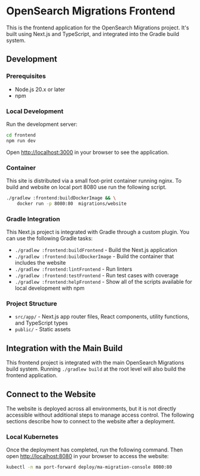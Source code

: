 # OpenSearch Migrations Frontend

This is the frontend application for the OpenSearch Migrations project. It's built using Next.js and TypeScript, and integrated into the Gradle build system.

## Development

### Prerequisites

- Node.js 20.x or later
- npm

### Local Development

Run the development server:

```bash
cd frontend
npm run dev
```

Open [http://localhost:3000](http://localhost:3000) in your browser to see the application.

### Container

This site is distributed via a small foot-print container running nginx.  To build and website on local port 8080 use run the following script.

```bash
./gradlew :frontend:buildDockerImage && \
    docker run -p 8080:80  migrations/website
```

### Gradle Integration

This Next.js project is integrated with Gradle through a custom plugin. You can use the following Gradle tasks:

- `./gradlew :frontend:buildFrontend` - Build the Next.js application
- `./gradlew :frontend:buildDockerImage` - Build the container that includes the website
- `./gradlew :frontend:lintFrontend` - Run linters
- `./gradlew :frontend:testFrontend` - Run test cases with coverage
- `./gradlew :frontend:helpFrontend` - Show all of the scripts available for local development with npm

### Project Structure

- `src/app/` - Next.js app router files, React components, utility functions, and TypeScript types
- `public/` - Static assets

## Integration with the Main Build

This frontend project is integrated with the main OpenSearch Migrations build system. Running `./gradlew build` at the root level will also build the frontend application.

## Connect to the Website

The website is deployed across all environments, but it is not directly accessible without additional steps to manage access control. The following sections describe how to connect to the website after a deployment.

### Local Kubernetes

Once the deployment has completed, run the following command. Then open [http://localhost:8080](http://localhost:8080) in your browser to access the website:

```bash
kubectl -n ma port-forward deploy/ma-migration-console 8080:80
```
